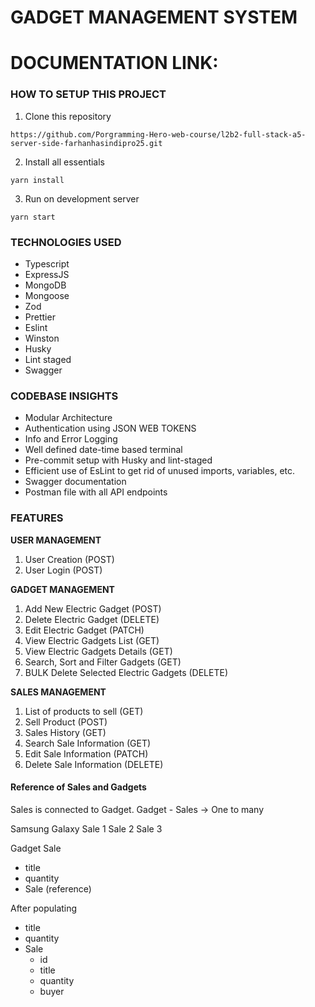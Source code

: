 # GADGET MANAGEMENT SYSTEM

# DOCUMENTATION LINK:

### HOW TO SETUP THIS PROJECT

1. Clone this repository

`https://github.com/Porgramming-Hero-web-course/l2b2-full-stack-a5-server-side-farhanhasindipro25.git`

2. Install all essentials

`yarn install`

3. Run on development server

`yarn start`

### TECHNOLOGIES USED

- Typescript
- ExpressJS
- MongoDB
- Mongoose
- Zod
- Prettier
- Eslint
- Winston
- Husky
- Lint staged
- Swagger

### CODEBASE INSIGHTS

- Modular Architecture
- Authentication using JSON WEB TOKENS
- Info and Error Logging
- Well defined date-time based terminal
- Pre-commit setup with Husky and lint-staged
- Efficient use of EsLint to get rid of unused imports, variables, etc.
- Swagger documentation
- Postman file with all API endpoints

### FEATURES

**USER MANAGEMENT**

1. User Creation (POST)
2. User Login (POST)

**GADGET MANAGEMENT**

1. Add New Electric Gadget (POST)
2. Delete Electric Gadget (DELETE)
3. Edit Electric Gadget (PATCH)
4. View Electric Gadgets List (GET)
5. View Electric Gadgets Details (GET)
6. Search, Sort and Filter Gadgets (GET)
7. BULK Delete Selected Electric Gadgets (DELETE)

**SALES MANAGEMENT**

1. List of products to sell (GET)
2. Sell Product (POST)
3. Sales History (GET)
4. Search Sale Information (GET)
5. Edit Sale Information (PATCH)
6. Delete Sale Information (DELETE)

#### Reference of Sales and Gadgets

Sales is connected to Gadget.
Gadget - Sales -> One to many

Samsung Galaxy
Sale 1
Sale 2
Sale 3

Gadget Sale

- title
- quantity
- Sale (reference)

After populating

- title
- quantity
- Sale
  - id
  - title
  - quantity
  - buyer
